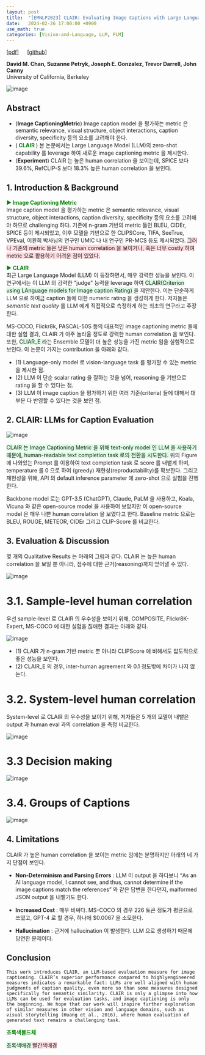 ```yaml
---
layout: post
title:  "[EMNLP2023] CLAIR: Evaluating Image Captions with Large Language Models"
date:   2024-02-26 17:00:00 +0900
use_math: true
categories: [Vision-and-Language, LLM, PLM]
---
```


[[pdf]](https://aclanthology.org/2023.emnlp-main.841v2.pdf) &emsp;
[[github]](https://davidmchan.github.io/clair/)

**David M. Chan, Suzanne Petryk, Joseph E. Gonzalez, Trevor Darrell, John Canny**
<br> University of California, Berkeley &emsp;

![image](https://github.com/yong1-kim/yong1-kim.github.io/assets/42200027/ae8bbd04-baed-4689-b435-9e142546d4e0)

## Abstract
- (**Image CaptioningMetric**) Image caption model 을 평가하는 metric 은 semantic relevance, visual structure, object interactions, caption diversity, specificity 등의 요소를 고려해야 한다.
- (<span style='color:green;font-weight:bold'> CLAIR </span>) 본 논문에서는 Large Language Model (LLM)의 zero-shot capability 를 leverage 하여 새로운 image captioning metric 을 제시한다.
- (**Experiment**) CLAIR 는 높은 human correlation 을 보이는데, SPICE 보다 39.6%, RefCLIP-S 보다 18.3% 높은 human correlation 을 보인다.

## 1. Introduction & Background
<span style='color:green;font-weight:bold'> ▶ Image Captioning Metric </span>
<br>
Image caption model 을 평가하는 metric 은 semantic relevance, visual structure, object interactions, caption diversity, specificity 등의 요소를 고려해야 하므로 challenging 하다.
기존에 n-gram 기반의 metric 들인 BLEU, CIDEr, SPICE 등이 제시되었고, 이후 모델을 기반으로 한 CLIPSCore, TIFA, SeeTrue, VPEval, 이환희 박사님의 연구인 UMIC 나 내 연구인 PR-MCS 등도 제시되었다.
<span style='background-color: #ffdce0'> 그러나 기존의 metric 들은 낮은 human correlation 을 보이거나, 혹은 너무 costly 하여 metric 으로 활용하기 어려운 점이 있었다. </span>

<span style='color:green;font-weight:bold'>  ▶ CLAIR </span>
<br>
최근 Large Language Model (LLM) 이 등장하면서, 매우 강력한 성능을 보인다.
이 연구에서는 이 LLM 의 강력한 "judge" 능력을 leverage 하여 <span style='background-color: #dcffe4'> CLAIR(Criterion using LAnguage models for Image caption Rating) </span> 을 제안한다.
이는 단순하게 LLM 으로 하여금 caption 들에 대한 numeric rating 을 생성하게 한다.
저자들은 _semantic text quality_ 를 LLM 에게 직접적으로 측정하게 하는 최초의 연구라고 주장한다.

MS-COCO, Flickr8k, PASCAL-50S 등의 대표적인 image captioning metric 들에 대한 실험 결과, CLAIR 가 아주 놀라울 정도로 강력한 human correlation 을 보인다.
또한, <span style='background-color: #dcffe4'> CLIAR_E </span> 라는 Ensemble 모델이 더 높은 성능을 가진 metric 임을 실험적으로 보인다.
이 논문이 가지는 contribution 을 아래와 같다.

- (1) Language-only model 로 vision-language task 를 평가할 수 있는 metric 을 제시한 점.
- (2) LLM 이 단순 scalar rating 을 잘하는 것을 넘어, reasoning 을 기반으로 rating 을 할 수 있다는 점.
- (3) LLM 이 image caption 을 평가하기 위한 여러 기준(criteria) 들에 대해서 대부분 다 반영할 수 있다는 것을 보인 점.

## 2. CLAIR: LLMs for Caption Evaluation

![image](https://github.com/yong1-kim/yong1-kim.github.io/assets/42200027/958f0f08-1692-4342-82d0-94764abfe8eb)

<span style='background-color: #dcffe4'> CLAIR 는 Image Captioning Metric 을 위해 text-only model 인 LLM 을 사용하기 때문에, human-readable text completion task 로의 전환을 시도한다.
 </span>
 위의 Figure 에 나와있는 Prompt 를 이용하여 text completion task 로 score 를 내뱉게 하며, temperature 를 0 으로 하여 (greedy) 재현성(reproductability)를 확보한다.
 그리고 재현성을 위해, API 의 default inference parameter 에 zero-shot 으로 실험을 진행한다.

 Backbone model 로는 GPT-3.5 (ChatGPT), Claude, PaLM 을 사용하고, Koala, Vicuna 와 같은 open-source model 을 사용하여 보았지만 이 open-source model 은 매우 나쁜 human correlation 을 보였다고 한다.
 Baseline metric 으로는 BLEU, ROUGE, METEOR, CIDEr 그리고 CLIP-Score 를 비교한다.

## 3.  Evaluation & Discussion

몇 개의 Qualitative Results 는 아래의 그림과 같다.
CLAIR 는 높은 human correlation 을 보일 뿐 아니라, 점수에 대한 근거(reasoning)까지 얻어낼 수 있다.

![image](https://github.com/yong1-kim/yong1-kim.github.io/assets/42200027/3d3a5d36-450b-481e-9a0d-533eea437366)

# 3.1. Sample-level human correlation

우선 sample-level 로 CLAIR 의 우수성을 보이기 위해, COMPOSITE, Flickr8K-Expert, MS-COCO 에 대한 실험을 짆애한 결과는 아래와 같다. 

![image](https://github.com/yong1-kim/yong1-kim.github.io/assets/42200027/0799c752-c4c3-43d5-8cc3-ff1bad876378)

- (1) CLAIR 가 n-gram 기반 metric 뿐 아니라 CLIPScore 에 비해서도 압도적으로 좋은 성능을 보인다.
- (2) CLAIR_E 의 경우, inter-human agreement 와 0.1 정도밖에 차이가 나지 않는다.

# 3.2. System-level human correlation

System-level 로 CLAIR 의 우수성을 보이기 위해, 저자들은 5 개의 모델이 내뱉은 output 과 human eval 과의 correlation 을 측정 비교한다.

![image](https://github.com/yong1-kim/yong1-kim.github.io/assets/42200027/fc5ccd12-51d1-48b5-a9de-c087d3f3a5f8)

# 3.3 Decision making

![image](https://github.com/yong1-kim/yong1-kim.github.io/assets/42200027/540340a5-3389-4614-a4c3-587e92f10162)

# 3.4. Groups of Captions

![image](https://github.com/yong1-kim/yong1-kim.github.io/assets/42200027/a4e9db1f-8aed-4104-977b-fdc97739075e)


## 4. Limitations

CLAIR 가 높은 human correlation 을 보이는 metric 임에는 분명하지만 아래의 네 가지 단점이 보인다.

- **Non-Determinism and Parsing Errors** : LLM 이 output 을 하다보니 “As an AI language model, I cannot see, and thus, cannot determine if the image captions match the references” 와 같은 답변을 한다던지, malformed JSON output 을 내뱉기도 한다.

- **Increased Cost** : 매우 비싸다. MS-COCO 의 경우 226 토큰 정도가 평균으로 쓰였고, GPT-4 로 할 경우, 하나에 $0.0067 을 소모한다.

- **Hallucination** : 근거에 hallucination 이 발생한다. LLM 으로 생성하기 때문에 당연한 문제이다.

## Conclusion
```
This work introduces CLAIR, an LLM-based evaluation measure for image captioning. CLAIR’s superior performance compared to highlyengineered measures indicates a remarkable fact: LLMs are well aligned with human judgments of caption quality, even more so than some measures designed specifically for semantic similarity. CLAIR is only a glimpse into how LLMs can be used for evaluation tasks, and image captioning is only the beginning. We hope that our work will inspire further exploration of similar measures in other vision and language domains, such as visual storytelling (Huang et al., 2016), where human evaluation of generated text remains a challenging task.
```

<span style='color:green;font-weight:bold'> 초록색볼드체 </span>

<span style='background-color: #dcffe4'> 초록색배경 </span>
<span style='background-color: #ffdce0'> 빨간색배경 </span>
